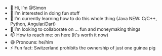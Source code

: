 - 👋 Hi, I’m @Simon
- 👀 I’m interested in doing fun stuff
- 🌱 I’m currently learning how to do this whole thing (Java NEW: C/C++, Python, Angular/Dart)
- 💞️ I’m looking to collaborate on ... fun and moneymaking things
- 📫 How to reach me: on here (It's worth it now)
- 😄 Pronouns: he/him
- ⚡ Fun fact: Switzerland prohibits the ownership of just one guinea pig

<!---
Foelli/Foelli is a ✨ special ✨ repository because its `README.md` (this file) appears on your GitHub profile.
You can click the Preview link to take a look at your changes.
--->
